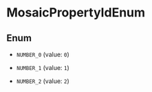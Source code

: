 

# MosaicPropertyIdEnum

## Enum


* `NUMBER_0` (value: `0`)

* `NUMBER_1` (value: `1`)

* `NUMBER_2` (value: `2`)



